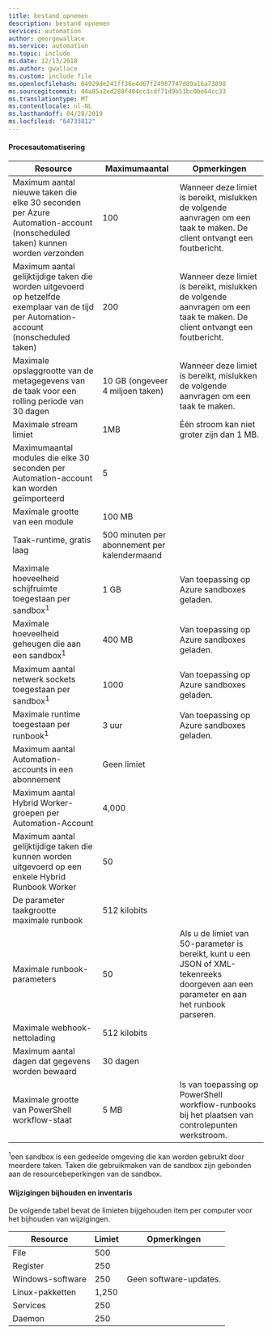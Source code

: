 ```yaml
---
title: bestand opnemen
description: bestand opnemen
services: automation
author: georgewallace
ms.service: automation
ms.topic: include
ms.date: 12/13/2018
ms.author: gwallace
ms.custom: include file
ms.openlocfilehash: 04929de241ff36e4d67f24907747d89a16a73898
ms.sourcegitcommit: 44a85a2ed288f484cc3cdf71d9b51bc0be64cc33
ms.translationtype: MT
ms.contentlocale: nl-NL
ms.lasthandoff: 04/28/2019
ms.locfileid: "64733812"
---
```

#### <a name="process-automation"></a>Procesautomatisering

| Resource | Maximumaantal |Opmerkingen|
| --- | --- |---|
| Maximum aantal nieuwe taken die elke 30 seconden per Azure Automation-account (nonscheduled taken) kunnen worden verzonden |100 |Wanneer deze limiet is bereikt, mislukken de volgende aanvragen om een taak te maken. De client ontvangt een foutbericht.|
| Maximum aantal gelijktijdige taken die worden uitgevoerd op hetzelfde exemplaar van de tijd per Automation-account (nonscheduled taken) |200 |Wanneer deze limiet is bereikt, mislukken de volgende aanvragen om een taak te maken. De client ontvangt een foutbericht.|
| Maximale opslaggrootte van de metagegevens van de taak voor een rolling periode van 30 dagen | 10 GB (ongeveer 4 miljoen taken)|Wanneer deze limiet is bereikt, mislukken de volgende aanvragen om een taak te maken. |
| Maximale stream limiet|1MB|Één stroom kan niet groter zijn dan 1 MB.|
| Maximumaantal modules die elke 30 seconden per Automation-account kan worden geïmporteerd |5 ||
| Maximale grootte van een module |100 MB ||
| Taak-runtime, gratis laag |500 minuten per abonnement per kalendermaand ||
| Maximale hoeveelheid schijfruimte toegestaan per sandbox<sup>1</sup> |1 GB |Van toepassing op Azure sandboxes geladen.|
| Maximale hoeveelheid geheugen die aan een sandbox<sup>1</sup> |400 MB |Van toepassing op Azure sandboxes geladen.|
| Maximum aantal netwerk sockets toegestaan per sandbox<sup>1</sup> |1000 |Van toepassing op Azure sandboxes geladen.|
| Maximale runtime toegestaan per runbook<sup>1</sup> |3 uur |Van toepassing op Azure sandboxes geladen.|
| Maximum aantal Automation-accounts in een abonnement |Geen limiet ||
| Maximum aantal Hybrid Worker-groepen per Automation-Account|4,000||
|Maximum aantal gelijktijdige taken die kunnen worden uitgevoerd op een enkele Hybrid Runbook Worker|50 ||
| De parameter taakgrootte maximale runbook   | 512 kilobits||
| Maximale runbook-parameters   | 50|Als u de limiet van 50-parameter is bereikt, kunt u een JSON of XML-tekenreeks doorgeven aan een parameter en aan het runbook parseren.|
| Maximale webhook-nettolading |  512 kilobits|
| Maximum aantal dagen dat gegevens worden bewaard|30 dagen|
| Maximale grootte van PowerShell workflow-staat |5 MB| Is van toepassing op PowerShell workflow-runbooks bij het plaatsen van controlepunten werkstroom.|

<sup>1</sup>een sandbox is een gedeelde omgeving die kan worden gebruikt door meerdere taken. Taken die gebruikmaken van de sandbox zijn gebonden aan de resourcebeperkingen van de sandbox.

#### <a name="change-tracking-and-inventory"></a>Wijzigingen bijhouden en inventaris

De volgende tabel bevat de limieten bijgehouden item per computer voor het bijhouden van wijzigingen.

| **Resource** | **Limiet**| **Opmerkingen** |
|---|---|---|
|File|500||
|Register|250||
|Windows-software|250|Geen software-updates.|
|Linux-pakketten|1,250||
|Services|250||
|Daemon|250||
